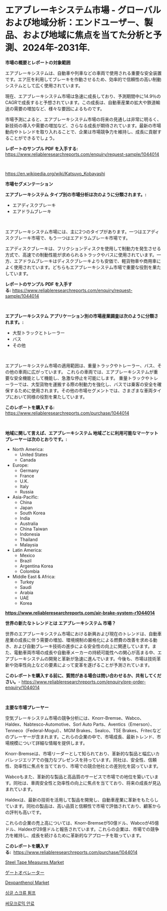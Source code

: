 <p><h1>エアブレーキシステム市場 - グローバルおよび地域分析：エンドユーザー、製品、および地域に焦点を当てた分析と予測、2024年-2031年.</h1></p><p><strong>市場の概要とレポートの対象範囲</strong></p>
<p><p>エアブレーキシステムは、自動車や列車などの車両で使用される重要な安全装置です。エア圧を利用してブレーキを作動させるため、効率的で信頼性の高い制動システムとして広く使用されています。</p><p>現在、エアブレーキシステム市場は急速に成長しており、予測期間中に14.9％のCAGRで成長すると予想されています。この成長は、自動車産業の拡大や鉄道輸送の需要の増加など、様々な要因によるものです。</p><p>市場予測によると、エアブレーキシステム市場の将来の見通しは非常に明るく、新技術の導入や需要の増加など、さらなる成長が期待されています。最新の市場動向やトレンドを取り入れることで、企業は市場競争力を維持し、成長に貢献することができるでしょう。</p></p>
<p><strong>レポートのサンプル PDF を入手する:</strong> <a href="https://www.reliableresearchreports.com/enquiry/request-sample/1044014">https://www.reliableresearchreports.com/enquiry/request-sample/1044014</a></p>
<p>&nbsp;</p>
<p><a href="https://en.wikipedia.org/wiki/Katsuyo_Kobayashi">https://en.wikipedia.org/wiki/Katsuyo_Kobayashi</a></p>
<p><strong>市場セグメンテーション</strong></p>
<p><strong>エアブレーキシステム タイプ別の市場分析は次のように分類されます。:</strong></p>
<p><ul><li>エアディスクブレーキ</li><li>エアドラムブレーキ</li></ul></p>
<p>&nbsp;</p>
<p><p>エアブレーキシステム市場には、主に2つのタイプがあります。一つはエアディスクブレーキ市場で、もう一つはエアドラムブレーキ市場です。</p><p> エアディスクブレーキは、フリクションディスクを使用して制動力を発生させる方式で、高速での制動性能が求められるトラックやバスに使用されています。一方、エアドラムブレーキはディスクブレーキよりも安価で、軽貨物車や商用車によく使用されています。どちらもエアブレーキシステム市場で重要な役割を果たしています。</p></p>
<p><strong>レポートのサンプル PDF を入手する:</strong>&nbsp;<a href="https://www.reliableresearchreports.com/enquiry/request-sample/1044014">https://www.reliableresearchreports.com/enquiry/request-sample/1044014</a></p>
<p>&nbsp;</p>
<p><strong> エアブレーキシステム アプリケーション別の市場産業調査は次のように分類されます。:</strong></p>
<p><ul><li>大型トラックとトレーラー</li><li>バス</li><li>その他</li></ul></p>
<p>&nbsp;</p>
<p><p>エアブレーキシステム市場の適用範囲は、重量トラックやトレーラー、バス、その他の車両に広がっています。 これらの車両では、エアブレーキシステムが重要な安全機能として機能し、急激な停止を可能にします。 重量トラックやトレーラーでは、大型貨物を運搬する際の制動力を強化し、バスでは乗客の安全を確保するために使用されます。その他の市場セグメントでは、さまざまな車両タイプにおいて同様の役割を果たしています。</p></p>
<p><strong>このレポートを購入する:</strong>&nbsp; <a href="https://www.reliableresearchreports.com/purchase/1044014">https://www.reliableresearchreports.com/purchase/1044014</a></p>
<p>&nbsp;</p>
<p><strong>地域に関して言えば、エアブレーキシステム 地域ごとに利用可能なマーケットプレーヤーは次のとおりです。:</strong></p>
<p><ul>
    <li>
        North America:
        <ul>
            <li>United States</li>
            <li>Canada</li>
        </ul>
    </li>
    <li>
        Europe:
        <ul>
            <li>Germany</li>
            <li>France</li>
            <li>U.K.</li>
            <li>Italy</li>
            <li>Russia</li>
        </ul>
    </li>
    <li>
        Asia-Pacific:
        <ul>
            <li>China</li>
            <li>Japan</li>
            <li>South Korea</li>
            <li>India</li>
            <li>Australia</li>
            <li>China Taiwan</li>
            <li>Indonesia</li>
            <li>Thailand</li>
            <li>Malaysia</li>
        </ul>
    </li>
    <li>
        Latin America:
        <ul>
            <li>Mexico</li>
            <li>Brazil</li>
            <li>Argentina Korea</li>
            <li>Colombia</li>
        </ul>
    </li>
    <li>
        Middle East & Africa:
        <ul>
            <li>Turkey</li>
            <li>Saudi</li>
            <li>Arabia</li>
            <li>UAE</li>
            <li>Korea</li>
        </ul>
    </li>
    </ul></p>
<p><strong><a href="https://www.reliableresearchreports.com/air-brake-system-r1044014">https://www.reliableresearchreports.com/air-brake-system-r1044014</a></strong>&nbsp;</p>
<p><strong>世界の新たなトレンドとは エアブレーキシステム 市場？</strong></p>
<p><p>世界のエアブレーキシステム市場における新興および現在のトレンドは、自動車産業の成長に伴う需要の増加、環境規制の厳格化による燃費の改善を求める動き、および自動ブレーキ技術の進歩による安全性の向上に関連しています。また、電動車両市場の成長や自動車メーカーの持続可能性への関心が高まる中、エアブレーキシステムの開発と革新が急速に進んでいます。今後も、市場は技術革新や効率性向上などの要素によって変革を遂げることが予測されています。</p></p>
<p><strong>このレポートを購入する前に、質問がある場合は問い合わせるか、共有してください。</strong>- <a href="https://www.reliableresearchreports.com/enquiry/pre-order-enquiry/1044014">https://www.reliableresearchreports.com/enquiry/pre-order-enquiry/1044014</a></p>
<p>&nbsp;</p>
<p><strong>主要な市場プレーヤー</strong></p>
<p><p>空気ブレーキシステム市場の競争分析には、Knorr-Bremse、Wabco、Haldex、Nabtesco-Automotive、Sorl Auto Parts、Aventics（Emerson）、Tenneco（Federal-Mogul）、MGM Brakes、Sealco、TSE Brakes、Fritecなどのプレーヤーが含まれます。これらの企業の中で、市場成長、最新トレンド、市場規模について詳細な情報を提供します。</p><p>Knorr-Bremseは、市場リーダーとして知られており、革新的な製品と幅広いカバレッジエリアでの強力なプレゼンスを持っています。同社は、安全性、信頼性、効率性に焦点を当てており、市場での競合他社との差別化を図っています。</p><p>Wabcoもまた、革新的な製品と高品質のサービスで市場での地位を築いています。同社は、車両安全性と効率性の向上に焦点を当てており、将来の成長が見込まれています。</p><p>Haldexは、最新の技術を活用して製品を開発し、自動車産業に革新をもたらしています。同社の製品は、高い品質と信頼性で市場で評価されており、顧客からの評判も高いです。</p><p>これらの企業の売上高については、Knorr-Bremseが50億ドル、Wabcoが45億ドル、Haldexが28億ドルと報告されています。これらの企業は、市場での競争力を維持し、成長を続けるために革新的なアプローチを取っています。</p></p>
<p><strong>このレポートを購入する:</strong>&nbsp;&nbsp;<a href="https://www.reliableresearchreports.com/purchase/1044014">https://www.reliableresearchreports.com/purchase/1044014</a></p>
<p><p><a href="https://medium.com/@jeancoleman732/exploring-steel-tape-measures-market-dynamics-global-trends-and-future-growth-prospects-2024-b68ddc0bfd93">Steel Tape Measures Market</a></p><p><a href="https://github.com/RandallRunte2023/Market-Research-Report-List-2/blob/main/493600117285.md">ゲートオペレーター</a></p><p><a href="https://github.com/eliasMan59/Market-Research-Report-List-1/blob/main/dexpanthenol-market.md">Dexpanthenol Market</a></p><p><a href="https://github.com/LuckeyCorbin/Market-Research-Report-List-2/blob/main/531728124162.md">싱글 스크류 펌프</a></p><p><a href="https://github.com/shampaakter36/Market-Research-Report-List-2/blob/main/350979324161.md">써모크로믹 안료</a></p></p>
